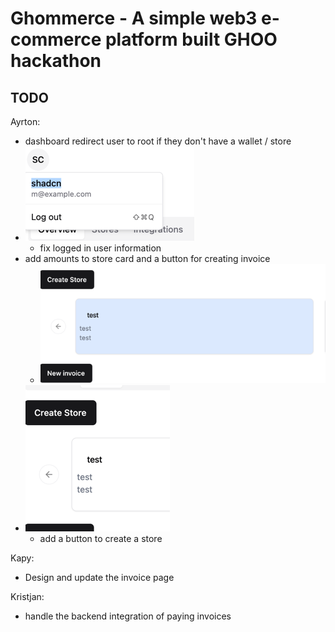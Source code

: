 # Ghommerce - A simple web3 e-commerce platform built GHOO hackathon 

## TODO

Ayrton:
- dashboard redirect user to root if they don't have a wallet / store
- ![img.png](img.png)
  - fix logged in user information
- add amounts to store card and a button for creating invoice 
  - ![img_1.png](img_1.png)
- ![img_2.png](img_2.png)
  - add a button to create a store

Kapy:
- Design and update the invoice page

Kristjan:
- handle the backend integration of paying invoices

